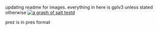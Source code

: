 updating readme for images.
everything in here is gplv3 unless stated otherwise
[![a graph of salt testd](http://artifacts.meatstand.com/mogs_grc_fun/build/salt_test.png)](http://artifacts.meatstand.com/mogs_grc_fun/build/salt_test.png)

prez is in pres format


